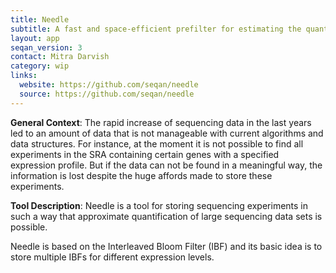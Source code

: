 ```yaml
---
title: Needle
subtitle: A fast and space-efficient prefilter for estimating the quantification of very large collections of nucleotide sequences
layout: app
seqan_version: 3
contact: Mitra Darvish
category: wip
links:
  website: https://github.com/seqan/needle
  source: https://github.com/seqan/needle
---
```



**General Context**: The rapid increase of sequencing data in the last years led to an amount of data that is not
manageable with current algorithms and data structures. For instance, at the moment it is not possible to find all
experiments in the SRA containing certain genes with a specified expression profile. But if the data can not be found
in a meaningful way, the information is lost despite the huge affords made to store these experiments.

**Tool Description**: Needle is a tool for storing sequencing experiments in such a way that approximate quantification
of large sequencing data sets is possible.

Needle is based on the Interleaved Bloom Filter (IBF) and its basic idea is to store multiple IBFs for different
expression levels.

